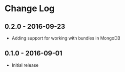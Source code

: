 # Change Log

## 0.2.0 - 2016-09-23

* Adding support for working with bundles in MongoDB

## 0.1.0 - 2016-09-01

* Initial release
